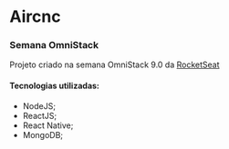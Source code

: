 # Aircnc
### Semana OmniStack
Projeto criado na semana OmniStack 9.0 da [RocketSeat](https://rocketseat.com.br/)

#### Tecnologias utilizadas:
* NodeJS;
* ReactJS;
* React Native;
* MongoDB;
